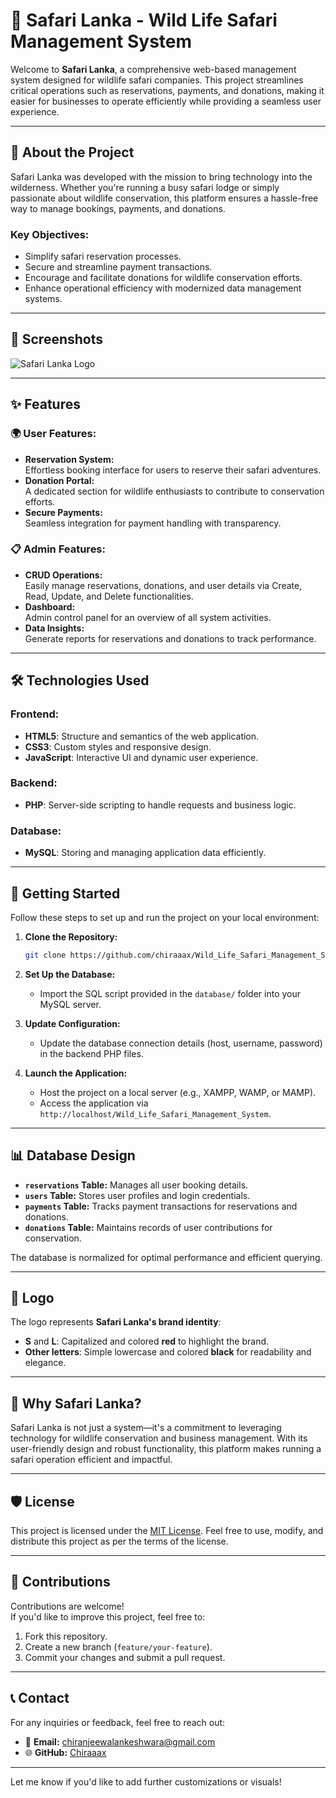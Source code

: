 # 🌿 Safari Lanka - Wild Life Safari Management System  

Welcome to **Safari Lanka**, a comprehensive web-based management system designed for wildlife safari companies. This project streamlines critical operations such as reservations, payments, and donations, making it easier for businesses to operate efficiently while providing a seamless user experience.  

---

## 🐾 **About the Project**

Safari Lanka was developed with the mission to bring technology into the wilderness. Whether you're running a busy safari lodge or simply passionate about wildlife conservation, this platform ensures a hassle-free way to manage bookings, payments, and donations.  

### Key Objectives:
- Simplify safari reservation processes.
- Secure and streamline payment transactions.
- Encourage and facilitate donations for wildlife conservation efforts.
- Enhance operational efficiency with modernized data management systems.

---

## 🐾 **Screenshots**

![Safari Lanka Logo](https://via.placeholder.com/800x200?text=Safari+Lanka+Logo)

---

## ✨ **Features**

### 🌍 User Features:
- **Reservation System:**  
  Effortless booking interface for users to reserve their safari adventures.  
- **Donation Portal:**  
  A dedicated section for wildlife enthusiasts to contribute to conservation efforts.  
- **Secure Payments:**  
  Seamless integration for payment handling with transparency.

### 📋 Admin Features:
- **CRUD Operations:**  
  Easily manage reservations, donations, and user details via Create, Read, Update, and Delete functionalities.  
- **Dashboard:**  
  Admin control panel for an overview of all system activities.  
- **Data Insights:**  
  Generate reports for reservations and donations to track performance.

---

## 🛠️ **Technologies Used**

### **Frontend:**  
- **HTML5**: Structure and semantics of the web application.  
- **CSS3**: Custom styles and responsive design.  
- **JavaScript**: Interactive UI and dynamic user experience.

### **Backend:**  
- **PHP**: Server-side scripting to handle requests and business logic.

### **Database:**  
- **MySQL**: Storing and managing application data efficiently.

---

## 🚀 **Getting Started**

Follow these steps to set up and run the project on your local environment:

1. **Clone the Repository:**  
   ```bash
   git clone https://github.com/chiraaax/Wild_Life_Safari_Management_System.git
   ```

2. **Set Up the Database:**  
   - Import the SQL script provided in the `database/` folder into your MySQL server.

3. **Update Configuration:**  
   - Update the database connection details (host, username, password) in the backend PHP files.

4. **Launch the Application:**  
   - Host the project on a local server (e.g., XAMPP, WAMP, or MAMP).
   - Access the application via `http://localhost/Wild_Life_Safari_Management_System`.

---

## 📊 **Database Design**

- **`reservations` Table:** Manages all user booking details.  
- **`users` Table:** Stores user profiles and login credentials.  
- **`payments` Table:** Tracks payment transactions for reservations and donations.  
- **`donations` Table:** Maintains records of user contributions for conservation.

The database is normalized for optimal performance and efficient querying.

---

## 🎨 **Logo**

The logo represents **Safari Lanka's brand identity**:  
- **S** and **L**: Capitalized and colored **red** to highlight the brand.  
- **Other letters**: Simple lowercase and colored **black** for readability and elegance.  

---

## 🌟 **Why Safari Lanka?**

Safari Lanka is not just a system—it's a commitment to leveraging technology for wildlife conservation and business management. With its user-friendly design and robust functionality, this platform makes running a safari operation efficient and impactful.  

---

## 🛡️ **License**

This project is licensed under the [MIT License](LICENSE). Feel free to use, modify, and distribute this project as per the terms of the license.

---

## 💬 **Contributions**

Contributions are welcome!  
If you'd like to improve this project, feel free to:  
1. Fork this repository.  
2. Create a new branch (`feature/your-feature`).  
3. Commit your changes and submit a pull request.  

---

## 📞 **Contact**

For any inquiries or feedback, feel free to reach out:  
- 📧 **Email:** chiranjeewalankeshwara@gmail.com  
- 🌐 **GitHub:** [Chiraaax](https://github.com/chiraaax)  

---

Let me know if you'd like to add further customizations or visuals!
